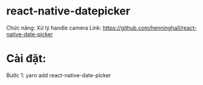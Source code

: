 # react-native-datepicker
Chức năng: Xử lý handle camera
Link: https://github.com/henninghall/react-native-date-picker
# Cài đặt: 
Bước 1: yarn add react-native-date-picker


